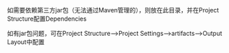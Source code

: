 如需要依赖第三方jar包（无法通过Maven管理的），则放在此目录，并在Project Structure配置Dependencies

如有jar包问题，可在Project Structure-->Project Settings-->artifacts-->Output Layout中配置